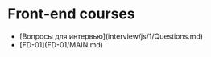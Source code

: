 <h1>
    Front-end courses
</h1>

<ul>
    <li>
        [Вопросы для интервью](interview/js/1/Questions.md)
    </li>
    <li>
        [FD-01](FD-01/MAIN.md)
    </li>
</ul>